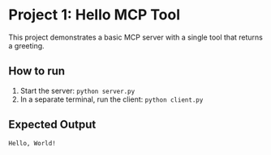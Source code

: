 # Project 1: Hello MCP Tool

This project demonstrates a basic MCP server with a single tool that returns a greeting.

## How to run

1.  Start the server: `python server.py`
2.  In a separate terminal, run the client: `python client.py`

## Expected Output

```
Hello, World!
```
